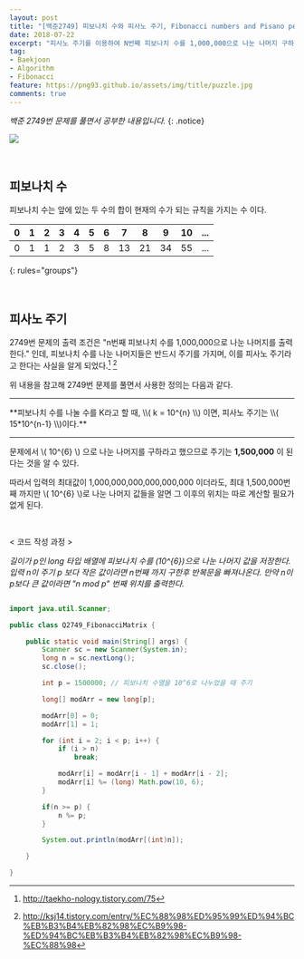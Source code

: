 ```yaml
---
layout: post
title: "[백준2749] 피보나치 수와 피사노 주기, Fibonacci numbers and Pisano period"
date: 2018-07-22
excerpt: "피사노 주기를 이용하여 N번째 피보나치 수를 1,000,000으로 나눈 나머지 구하기"
tag:
- Baekjoon
- Algorithm
- Fibonacci
feature: https://png93.github.io/assets/img/title/puzzle.jpg
comments: true
---
```


_백준 2749번 문제를 풀면서 공부한 내용입니다._
{: .notice}

<a href = "https://www.acmicpc.net/problem/2749"><img src = "https://png93.github.io/assets/img/title/baekjoon.PNG"></a>

<br/>

## 피보나치 수
피보나치 수는 앞에 있는 두 수의 합이 현재의 수가 되는 규칙을 가지는 수 이다.

| 0 | 1 | 2 | 3 | 4 | 5 | 6 | 7  | 8  | 9  | 10 |...|
|:---|:--:|:--:|:--:|:--:|:--:|:--:|:--:|:--:|:--:|:--:|---:|
| 0 | 1 | 1 | 2 | 3 | 5 | 8 | 13 | 21 | 34 | 55 |...|
{: rules="groups"}

<br/>

## 피사노 주기
2749번 문제의 출력 조건은 "n번째 피보나치 수를 1,000,000으로 나눈 나머지를 출력한다." 인데, 피보나치 수를 나눈 나머지들은 반드시 주기를 가지며, 이를 피사노 주기라고 한다는 사실을 알게 되었다.[^1] [^2]

[^1]: <http://taekho-nology.tistory.com/75>
[^2]: <http://ksj14.tistory.com/entry/%EC%88%98%ED%95%99%ED%94%BC%EB%B3%B4%EB%82%98%EC%B9%98-%ED%94%BC%EB%B3%B4%EB%82%98%EC%B9%98-%EC%88%98>

위 내용을 참고해 2749번 문제를 풀면서 사용한 정의는 다음과 같다.

<hr>
**피보나치 수를 나눌 수를 K라고 할 때, \\( k = 10^{n} \\) 이면, 피사노 주기는 \\( 15*10^{n-1} \\)이다.**
<hr>


문제에서 \\( 10^{6} \\) 으로 나눈 나머지를 구하라고 했으므로 주기는 **1,500,000** 이 된다는 것을 알 수 있다.

따라서 입력의 최대값이 1,000,000,000,000,000,000 이더라도, 최대 1,500,000번째 까지만 \\( 10^{6} \\)로 나눈 나머지 값들을 알면 그 이후의 위치는 따로 계산할 필요가 없게 된다.

<br/>

\< 코드 작성 과정 \>

*길이가 p인 long 타입 배열에 피보나치 수를 \(10^{6}\)으로 나눈 나머지 값을 저장한다.
입력 n이 주기 p 보다 작은 값이라면 n번째 까지 구한후 반복문을 빠져나온다.
만약 n이 p보다 큰 값이라면 "n mod p" 번째 위치를 출력한다.*

~~~java

import java.util.Scanner;

public class Q2749_FibonacciMatrix {

	public static void main(String[] args) {
		Scanner sc = new Scanner(System.in);
		long n = sc.nextLong();
		sc.close();

		int p = 1500000; // 피보나치 수열을 10^6로 나누었을 때 주기

		long[] modArr = new long[p];

		modArr[0] = 0;
		modArr[1] = 1;

		for (int i = 2; i < p; i++) {
			if (i > n)
				break;

			modArr[i] = modArr[i - 1] + modArr[i - 2];
			modArr[i] %= (long) Math.pow(10, 6);
		}

		if(n >= p) {
			n %= p;
		}

		System.out.println(modArr[(int)n]);

	}

}
~~~
